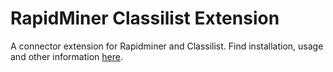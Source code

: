 RapidMiner Classilist Extension
===============================

A connector extension for Rapidminer and Classilist. Find installation, usage and other information [here](http://katehara.github.io/classilist-site).
